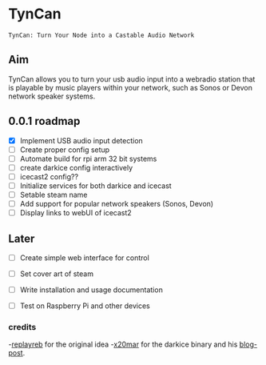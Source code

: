 # TynCan

```
TynCan: Turn Your Node into a Castable Audio Network
```


##  Aim

TynCan allows you to turn your usb audio input into a webradio station that is playable by music players within your network, such as Sonos or Devon network speaker systems.


## 0.0.1 roadmap
- [X] Implement USB audio input detection
- [ ] Create proper config setup
- [ ] Automate build for rpi arm 32 bit systems
- [ ] create darkice config interactively
- [ ] icecast2 config??
- [ ] Initialize services for both darkice and icecast
- [ ] Setable steam name
- [ ] Add support for popular network speakers (Sonos, Devon)
- [ ] Display links to webUI of icecast2

## Later
- [ ] Create simple web interface for control
- [ ] Set cover art of steam
- [ ] Write installation and usage documentation
- [ ] Test on Raspberry Pi and other devices


### credits
 -[replayreb](https://www.instructables.com/Add-Aux-to-Sonos-Using-Raspberry-Pi/#)  for the original idea
 -[x20mar](https://github.com/x20mar/darkice-with-mp3-for-raspberry-pi?tab=readme-ov-file) for the darkice binary and his [blog-post](http://code-injection.blogspot.com/2014/05/broadcasting-with-raspberry-pi.html).
 

